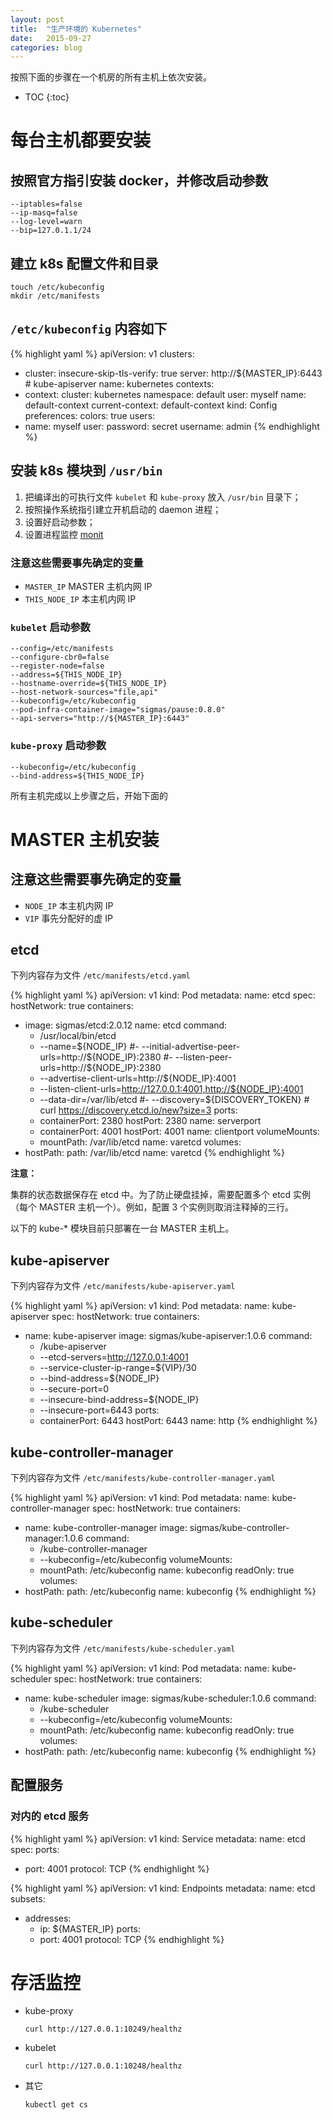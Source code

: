 ```yaml
---
layout: post
title:  "生产环境的 Kubernetes"
date:   2015-09-27
categories: blog
---
```


按照下面的步骤在一个机房的所有主机上依次安装。

* TOC
{:toc}

# 每台主机都要安装

## 按照官方指引安装 docker，并修改启动参数
    
    --iptables=false 
    --ip-masq=false 
    --log-level=warn
    --bip=127.0.1.1/24

## 建立 k8s 配置文件和目录
    
    touch /etc/kubeconfig
    mkdir /etc/manifests

## `/etc/kubeconfig` 内容如下

{% highlight yaml %}
apiVersion: v1
clusters:
- cluster:
    insecure-skip-tls-verify: true
    server: http://${MASTER_IP}:6443  # kube-apiserver
  name: kubernetes
contexts:
- context:
    cluster: kubernetes
    namespace: default
    user: myself
  name: default-context
current-context: default-context
kind: Config
preferences:
  colors: true
users:
- name: myself
  user:
    password: secret
    username: admin
{% endhighlight %}

## 安装 k8s 模块到 `/usr/bin`

1. 把编译出的可执行文件 `kubelet` 和 `kube-proxy` 放入 `/usr/bin` 目录下；
1. 按照操作系统指引建立开机启动的 daemon 进程；
1. 设置好启动参数；
1. 设置进程监控 [monit](http://mmonit.com/monit/)

### 注意这些需要事先确定的变量

* `MASTER_IP` MASTER 主机内网 IP
* `THIS_NODE_IP` 本主机内网 IP

### `kubelet` 启动参数

    --config=/etc/manifests
    --configure-cbr0=false
    --register-node=false
    --address=${THIS_NODE_IP}
    --hostname-override=${THIS_NODE_IP}
    --host-network-sources="file,api"
    --kubeconfig=/etc/kubeconfig
    --pod-infra-container-image="sigmas/pause:0.8.0"
    --api-servers="http://${MASTER_IP}:6443"

### `kube-proxy` 启动参数

    --kubeconfig=/etc/kubeconfig
    --bind-address=${THIS_NODE_IP}

所有主机完成以上步骤之后，开始下面的

# MASTER 主机安装

## 注意这些需要事先确定的变量

* `NODE_IP` 本主机内网 IP
* `VIP` 事先分配好的虚 IP

## etcd

下列内容存为文件 `/etc/manifests/etcd.yaml`

{% highlight yaml %}
apiVersion: v1
kind: Pod
metadata:
  name: etcd
spec:
  hostNetwork: true
  containers:
  - image: sigmas/etcd:2.0.12
    name: etcd
    command:
    - /usr/local/bin/etcd
    - --name=${NODE_IP}
    #- --initial-advertise-peer-urls=http://${NODE_IP}:2380
    #- --listen-peer-urls=http://${NODE_IP}:2380
    - --advertise-client-urls=http://${NODE_IP}:4001
    - --listen-client-urls=http://127.0.0.1:4001,http://${NODE_IP}:4001
    - --data-dir=/var/lib/etcd
    #- --discovery=${DISCOVERY_TOKEN}  # curl https://discovery.etcd.io/new?size=3
    ports:
    - containerPort: 2380
      hostPort: 2380
      name: serverport
    - containerPort: 4001
      hostPort: 4001
      name: clientport
    volumeMounts:
    - mountPath: /var/lib/etcd
      name: varetcd
  volumes:
  - hostPath:
      path: /var/lib/etcd
    name: varetcd
{% endhighlight %}

**注意：**

集群的状态数据保存在 etcd 中。为了防止硬盘挂掉，需要配置多个 etcd 实例（每个 MASTER 主机一个）。例如，配置 3 个实例则取消注释掉的三行。

以下的 kube-* 模块目前只部署在一台 MASTER 主机上。

## kube-apiserver

下列内容存为文件 `/etc/manifests/kube-apiserver.yaml`

{% highlight yaml %}
apiVersion: v1
kind: Pod
metadata:
  name: kube-apiserver
spec:
  hostNetwork: true
  containers:
  - name: kube-apiserver
    image: sigmas/kube-apiserver:1.0.6
    command:
    - /kube-apiserver
    - --etcd-servers=http://127.0.0.1:4001
    - --service-cluster-ip-range=${VIP}/30
    - --bind-address=${NODE_IP}
    - --secure-port=0
    - --insecure-bind-address=${NODE_IP}
    - --insecure-port=6443
    ports:
    - containerPort: 6443
      hostPort: 6443
      name: http
{% endhighlight %}

## kube-controller-manager

下列内容存为文件 `/etc/manifests/kube-controller-manager.yaml`

{% highlight yaml %}
apiVersion: v1
kind: Pod
metadata:
  name: kube-controller-manager
spec:
  hostNetwork: true
  containers:
  - name: kube-controller-manager
    image: sigmas/kube-controller-manager:1.0.6
    command:
    - /kube-controller-manager
    - --kubeconfig=/etc/kubeconfig
    volumeMounts:
    - mountPath: /etc/kubeconfig
      name: kubeconfig
      readOnly: true
  volumes:
  - hostPath:
      path: /etc/kubeconfig
    name: kubeconfig
{% endhighlight %}

## kube-scheduler

下列内容存为文件 `/etc/manifests/kube-scheduler.yaml`

{% highlight yaml %}
apiVersion: v1
kind: Pod
metadata:
  name: kube-scheduler
spec:
  hostNetwork: true
  containers:
  - name: kube-scheduler
    image: sigmas/kube-scheduler:1.0.6
    command:
    - /kube-scheduler
    - --kubeconfig=/etc/kubeconfig
    volumeMounts:
    - mountPath: /etc/kubeconfig
      name: kubeconfig
      readOnly: true
  volumes:
  - hostPath:
      path: /etc/kubeconfig
    name: kubeconfig
{% endhighlight %}

## 配置服务

### 对内的 etcd 服务

{% highlight yaml %}
apiVersion: v1
kind: Service
metadata:
  name: etcd
spec:
  ports:
  - port: 4001
    protocol: TCP
{% endhighlight %}

{% highlight yaml %}
apiVersion: v1
kind: Endpoints
metadata:
  name: etcd
subsets:
- addresses:
  - ip: ${MASTER_IP}
  ports:
  - port: 4001
    protocol: TCP
{% endhighlight %}

# 存活监控

*   kube-proxy 
    
        curl http://127.0.0.1:10249/healthz

*   kubelet

        curl http://127.0.0.1:10248/healthz

*   其它

        kubectl get cs

